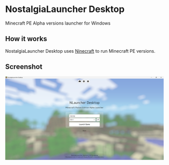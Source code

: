 # NostalgiaLauncher Desktop
Minecraft PE Alpha versions launcher for Windows

## How it works
NostalgiaLauncher Desktop uses [Ninecraft](https://github.com/MCPI-Revival/Ninecraft) to run Minecraft PE versions.

## Screenshot
![Launcher Screenshot](screenshot.png)
